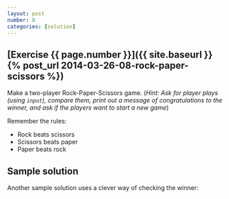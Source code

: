 ```yaml
---
layout: post
number: 8
categories: [solution]
---
```


## [Exercise {{ page.number }}]({{ site.baseurl }}{% post_url 2014-03-26-08-rock-paper-scissors %})

Make a two-player Rock-Paper-Scissors game. (_Hint: Ask for player plays (using `input`), compare them, print out a message of congratulations to the winner, and ask if the players want to start a new game_)

Remember the rules: 

* Rock beats scissors
* Scissors beats paper
* Paper beats rock

## Sample solution

<script src="https://gist.github.com/redice99/21ceca1561519f5a12bc.js"></script>

Another sample solution uses a clever way of checking the winner:

<script src="https://gist.github.com/springtan/6f579c3160bdcac2a0df.js"></script>
